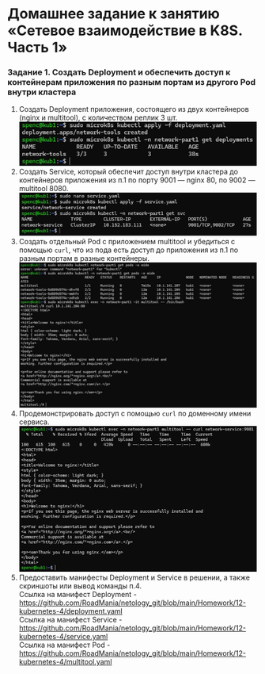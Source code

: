 # Домашнее задание к занятию «Сетевое взаимодействие в K8S. Часть 1»

### Задание 1. Создать Deployment и обеспечить доступ к контейнерам приложения по разным портам из другого Pod внутри кластера

1. Создать Deployment приложения, состоящего из двух контейнеров (nginx и multitool), с количеством реплик 3 шт.
<img src="https://github.com/RoadMania/netology_git/blob/main/screens/kub_17.JPG"> </div>
2. Создать Service, который обеспечит доступ внутри кластера до контейнеров приложения из п.1 по порту 9001 — nginx 80, по 9002 — multitool 8080. <br>
<img src="https://github.com/RoadMania/netology_git/blob/main/screens/kub_18.JPG"> </div>
3. Создать отдельный Pod с приложением multitool и убедиться с помощью `curl`, что из пода есть доступ до приложения из п.1 по разным портам в разные контейнеры.
<img src="https://github.com/RoadMania/netology_git/blob/main/screens/kub_19.JPG"> </div>
4. Продемонстрировать доступ с помощью `curl` по доменному имени сервиса.
<img src="https://github.com/RoadMania/netology_git/blob/main/screens/kub_20.JPG"> </div>
5. Предоставить манифесты Deployment и Service в решении, а также скриншоты или вывод команды п.4. <br>
Ссылка на манифест Deployment - https://github.com/RoadMania/netology_git/blob/main/Homework/12-kubernetes-4/deployment.yaml <br>
Ссылка на манифест Service - https://github.com/RoadMania/netology_git/blob/main/Homework/12-kubernetes-4/service.yaml <br>
Ссылка на манифест Pod - https://github.com/RoadMania/netology_git/blob/main/Homework/12-kubernetes-4/multitool.yaml
